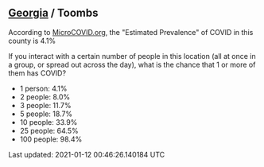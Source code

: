 
## [Georgia](/united-states/georgia) / Toombs

According to [MicroCOVID.org](http://microcovid.org),
the "Estimated Prevalence" of COVID in this county is 4.1%

If you interact with a certain number of people in this location
(all at once in a group, or spread out across the day), what is the chance that
1 or more of them has COVID?

- 1 person: 4.1%
- 2 people: 8.0%
- 3 people: 11.7%
- 5 people: 18.7%
- 10 people: 33.9%
- 25 people: 64.5%
- 100 people: 98.4%

Last updated: 2021-01-12 00:46:26.140184 UTC
